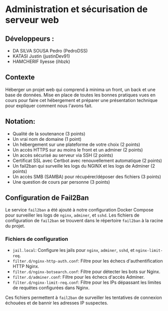 # Administration et sécurisation de serveur web

## Développeurs :
- DA SILVA SOUSA Pedro (PedroDSS)
- KATASI Justin (justinDev91)
- HAMCHERIF Ilyesse (ihbzk)

## Contexte
Héberger un projet web qui comprend à minima un front, un back et une base de données.
Mise en place de toutes les bonnes pratiques vues en cours pour faire cet hébergement et préparer une présentation technique pour expliquer comment nous l'avons fait.

## Notation:
- Qualité de la soutenance (3 points)
- Un vrai nom de domaine (1 point)
- Un hébergement sur une plateforme de votre choix (2 points)
- Un accès HTTPS sur au moins le front et un adminer (2 points)
- Un accès sécurisé au serveur via SSH (2 points)
- Certificat SSL avec Certbot avec renouvellement automatique (2 points)
- Un fail2ban qui surveille les logs du NGINX et les logs de Adminer (2 points)
- Un accès SMB (SAMBA) pour récupérer/déposer des fichiers (3 points)
- Une question de cours par personne (3 points)


## Configuration de Fail2Ban
Le service `fail2ban` a été ajouté à notre configuration Docker Compose pour surveiller les logs de `nginx`, `adminer`, et `sshd`. Les fichiers de configuration de `fail2ban` se trouvent dans le répertoire `fail2ban` à la racine du projet.

### Fichiers de configuration
- `jail.local`: Configure les jails pour `nginx`, `adminer`, `sshd`, et `nginx-limit-req`.
- `filter.d/nginx-http-auth.conf`: Filtre pour les échecs d'authentification HTTP Nginx.
- `filter.d/nginx-botsearch.conf`: Filtre pour détecter les bots sur Nginx.
- `filter.d/adminer.conf`: Filtre pour les échecs d'accès Adminer.
- `filter.d/nginx-limit-req.conf`: Filtre pour les IPs dépassant les limites de requêtes configurées dans Nginx.

Ces fichiers permettent à `fail2ban` de surveiller les tentatives de connexion échouées et de bannir les adresses IP suspectes.